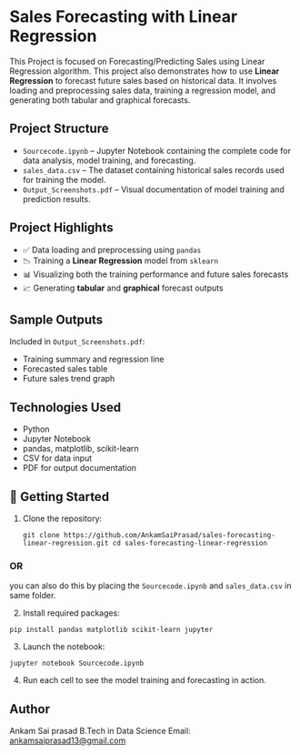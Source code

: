 # Sales Forecasting with Linear Regression
This Project is focused on Forecasting/Predicting Sales using Linear Regression algorithm. 
This project also demonstrates how to use **Linear Regression** to forecast future sales based on historical data. It involves loading and preprocessing sales data, training a regression model, and generating both tabular and graphical forecasts.

## Project Structure

- `Sourcecode.ipynb` – Jupyter Notebook containing the complete code for data analysis, model training, and forecasting.
- `sales_data.csv` – The dataset containing historical sales records used for training the model.
- `Output_Screenshots.pdf` – Visual documentation of model training and prediction results.

## Project Highlights

- ✅ Data loading and preprocessing using `pandas`
- 📉 Training a **Linear Regression** model from `sklearn`
- 📊 Visualizing both the training performance and future sales forecasts
- 📈 Generating **tabular** and **graphical** forecast outputs

## Sample Outputs

Included in `Output_Screenshots.pdf`:
- Training summary and regression line
- Forecasted sales table
- Future sales trend graph

## Technologies Used

- Python
- Jupyter Notebook
- pandas, matplotlib, scikit-learn
- CSV for data input
- PDF for output documentation

## 🚀 Getting Started

1. Clone the repository:
   
   `git clone https://github.com/AnkamSaiPrasad/sales-forecasting-linear-regression.git
   cd sales-forecasting-linear-regression`
### OR
   you can also do this by placing the `Sourcecode.ipynb` and `sales_data.csv` in same folder.
   
2. Install required packages:

  `pip install pandas matplotlib scikit-learn jupyter`
  
3. Launch the notebook:

  `jupyter notebook Sourcecode.ipynb`
  
4. Run each cell to see the model training and forecasting in action.

## Author
Ankam Sai prasad
B.Tech in Data Science
Email: ankamsaiprasad13@gmail.com

